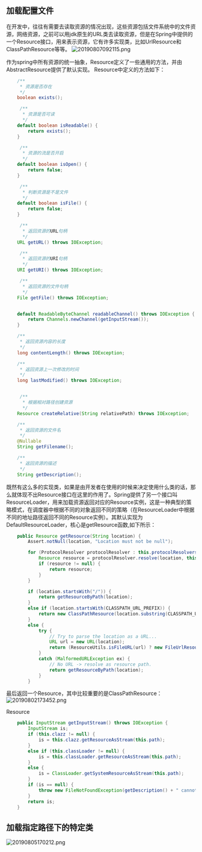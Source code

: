 ## 加载配置文件 

在开发中，往往有需要去读取资源的情况出现，这些资源包括文件系统中的文件资源，网络资源，之前可以用jdk原生的URL类去读取资源，但是在Spring中提供的一个Resource接口，用来表示资源，它有许多实现类，比如UrlResource和ClassPathResource等等。
![20190807092115.png](https://repositoryimage.oss-cn-shanghai.aliyuncs.com/img/20190807092115.png)

作为spring中所有资源的统一抽象，Resource定义了一些通用的方法，并由AbstractResource提供了默认实现。
Resource中定义的方法如下：
```java
	/**
	 * 资源是否存在
	 */
	boolean exists();

	 /**
	  * 资源是否可读
	  */
	default boolean isReadable() {
		return exists();
	}

	 /**
	  * 资源的流是否开启
	  */
	default boolean isOpen() {
		return false;
	}

	 /**
	  * 判断资源是不是文件
	  */
	default boolean isFile() {
		return false;
	}

	 /**
	  * 返回资源的URL句柄
	  */
	URL getURL() throws IOException;

	 /**
	  * 返回资源的URI句柄
	  */
	URI getURI() throws IOException;

	 /**
	  * 返回资源的文件句柄
	  */
	File getFile() throws IOException;


	default ReadableByteChannel readableChannel() throws IOException {
		return Channels.newChannel(getInputStream());
	}

	/**
	 * 返回资源内容的长度
	 */
	long contentLength() throws IOException;

	/**
	 * 返回资源上一次修改的时间
	 */
	long lastModified() throws IOException;


	 /**
	  * 根据相对路径创建资源
	  */
	Resource createRelative(String relativePath) throws IOException;

    /**
	 * 返回资源的文件名
	 */
	@Nullable
	String getFilename();

	/**
	 * 返回资源的描述
	 */
	String getDescription();
```

既然有这么多的实现类，如果是由开发者在使用的时候来决定使用什么类的话，那么就体现不出Resource接口在这里的作用了。Spring提供了另一个接口叫ResourceLoader，用来加载资源返回对应的Resource实例，这是一种典型的策略模式，在调度器中根据不同的对象返回不同的策略（在ResourceLoader中根据不同的地址路径返回不同的Resource实例）。其默认实现为
DefaultResourceLoader，核心是getResource函数,如下所示：
```java
	public Resource getResource(String location) {
		Assert.notNull(location, "Location must not be null");

		for (ProtocolResolver protocolResolver : this.protocolResolvers) {
			Resource resource = protocolResolver.resolve(location, this);
			if (resource != null) {
				return resource;
			}
		}

		if (location.startsWith("/")) {
			return getResourceByPath(location);
		}
		else if (location.startsWith(CLASSPATH_URL_PREFIX)) {
			return new ClassPathResource(location.substring(CLASSPATH_URL_PREFIX.length()), getClassLoader());
		}
		else {
			try {
				// Try to parse the location as a URL...
				URL url = new URL(location);
				return (ResourceUtils.isFileURL(url) ? new FileUrlResource(url) : new UrlResource(url));
			}
			catch (MalformedURLException ex) {
				// No URL -> resolve as resource path.
				return getResourceByPath(location);
			}
		}
```
最后返回一个Resource，其中比较重要的是ClassPathResource：
![20190802173452.png](https://repositoryimage.oss-cn-shanghai.aliyuncs.com/img/20190802173452.png)

Resource
```java
	public InputStream getInputStream() throws IOException {
		InputStream is;
		if (this.clazz != null) {
			is = this.clazz.getResourceAsStream(this.path);
		}
		else if (this.classLoader != null) {
			is = this.classLoader.getResourceAsStream(this.path);
		}
		else {
			is = ClassLoader.getSystemResourceAsStream(this.path);
		}
		if (is == null) {
			throw new FileNotFoundException(getDescription() + " cannot be opened because it does not exist");
		}
		return is;
	}
```

## 加载指定路径下的特定类

![20190805170212.png](https://repositoryimage.oss-cn-shanghai.aliyuncs.com/img/20190805170212.png)

